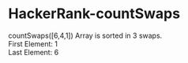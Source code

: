 # HackerRank-countSwaps

countSwaps([6,4,1])
Array is sorted in 3 swaps.  
First Element: 1  
Last Element: 6 